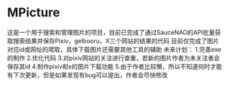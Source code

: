# MPicture
这是一个用于搜索和管理图片的项目，目前已完成了通过SauceNAO的API批量获取搜索结果并保存Pixiv，gelbooru，X三个网站的结果的代码
目前仅完成了图片对应id或网址的爬取，具体下载图片还需要其他工具的辅助
未来计划：
1.完善exe的制作
2.优化代码
3.对pixiv网站的关注进行查重，若新的图片作者为未关注者会保存其id
4.制作pixiv和x的图片下载功能
5.由于作者比较懒，所以不知道何时才能有下次更新，但是如果发现有bug可以提出，作者会尽快修改

